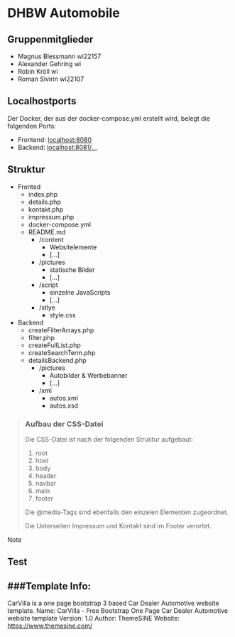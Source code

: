 # DHBW Automobile

## Gruppenmitglieder
- Magnus Blessmann   wi22157
- Alexander Gehring  wi
- Robin Kröll        wi
- Roman Sivirin      wi22107

## Localhostports
Der Docker, der aus der docker-compose.yml erstellt wird, belegt die folgenden Ports: 
- Frontend: [localhost:8080](http://localhost:8080)
- Backend: [localhost:8081/...](http://localhost:8081/)

## Struktur
- Fronted
  - index.php
  - details.php
  - kontakt.php
  - impressum.php
  - docker-compose.yml
  - README.md
    - /content
      - Websitelemente
      - [...]
    - /pictures
      - statische Bilder
      - [...]
    - /script
      - einzelne JavaScripts
      - [...]
    - /stlye
      - style.css
- Backend
  - createFilterArrays.php
  - filter.php
  - createFullList.php
  - createSearchTerm.php
  - detailsBackend.php
    - /pictures
      - Autobilder & Werbebanner
      - [...]
    - /xml
      - autos.xml
      - autos.xsd


>### Aufbau der CSS-Datei
>Die CSS-Datei ist nach der folgenden Struktur aufgebaut:
>1. root
>2. html
>3. body
>4. header
>5. navbar
>6. main
>7. footer
>
>Die @media-Tags sind ebenfalls den einzelen Elementen zugeordnet.
>
>Die Unterseiten Impressum und Kontakt sind im Footer verortet.

>[!NOTE]
>## Test


 
 
###Template Info:
-----------------------
CarVilla is a one page bootstrap 3 based Car Dealer Automotive website template.
Name: 		CarVilla - Free Bootstrap One Page Car Dealer Automotive website template
Version: 	1.0
Author: 	ThemeSINE
Website: 	https://www.themesine.com/
